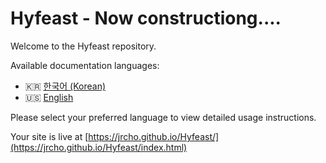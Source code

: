 # Hyfeast - Now constructiong....

Welcome to the Hyfeast repository.

Available documentation languages:

- 🇰🇷 [한국어 (Korean)](./README.ko.md)
- 🇺🇸 [English](./README.en.md)

Please select your preferred language to view detailed usage instructions.


Your site is live at [https://jrcho.github.io/Hyfeast/](https://jrcho.github.io/Hyfeast/index.html)
